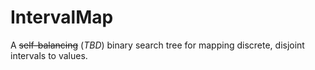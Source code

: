 # IntervalMap
A ~~self-balancing~~ (_TBD_) binary search tree for mapping discrete, disjoint intervals to values.
